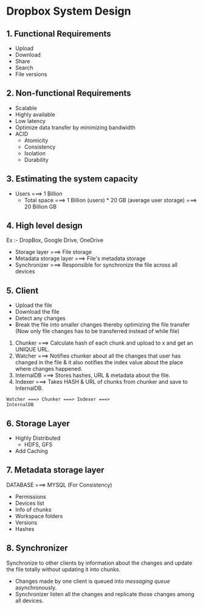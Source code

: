 # Dropbox System Design

## 1. Functional Requirements

- Upload
- Download
- Share
- Search
- File versions

## 2. Non-functional Requirements

- Scalable
- Highly available
- Low latency
- Optimize data transfer by minimizing bandwidth
- ACID
  - Atomicity
  - Consistency
  - Isolation
  - Durability

## 3. Estimating the system capacity

- Users ===> 1 Billion
  - Total space ===> 1 Billion (users) \* 20 GB (average user storage) ===> 20 Billion GB

## 4. High level design

Ex :- DropBox, Google Drive, OneDrive

- Storage layer ===> File storage
- Metadata storage layer ===> File's metadata storage
- Synchronizer ===> Responsible for synchronize the file across all devices

## 5. Client

- Upload the file
- Download the file
- Detect any changes
- Break the file into smaller changes thereby optimizing the file transfer (Now only file changes has to be transferred instead of while file)

1. Chunker ===> Calculate hash of each chunk and upload to x and get an UNIQUE URL.
2. Watcher ===> Notifies chunker about all the changes that user has changed in the file & it also notifies the index value about the place where changes happened.
3. InternalDB ===> Stores hashes, URL & metadata about the file.
4. Indexer ===> Takes HASH & URL of chunks from chunker and save to InternalDB.

<code>Watcher ===> Chunker ===> Indexer ===> InternalDB</code>

## 6. Storage Layer

- Highly Distributed
  - HDFS, GFS
- Add Caching

## 7. Metadata storage layer

DATABASE ===> MYSQL (For Consistency)

- Permissions
- Devices list
- Info of chunks
- Workspace folders
- Versions
- Hashes

## 8. Synchronizer

Synchronize to other clients by information about the changes and update the file totally without updating it into chunks.

- Changes made by one client is queued into _messaging queue_ asynchronously.
- Synchronizer listen all the changes and replicate those changes among all devices.
